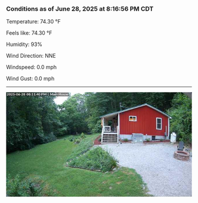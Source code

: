 ### Conditions as of June 28, 2025 at 8:16:56 PM CDT 

Temperature: 74.30 &deg;F

Feels like: 74.30 &deg;F

Humidity: 93%

Wind Direction: NNE

Windspeed: 0.0 mph

Wind Gust: 0.0 mph

---

<img src="./images/latest.jpeg"/>

